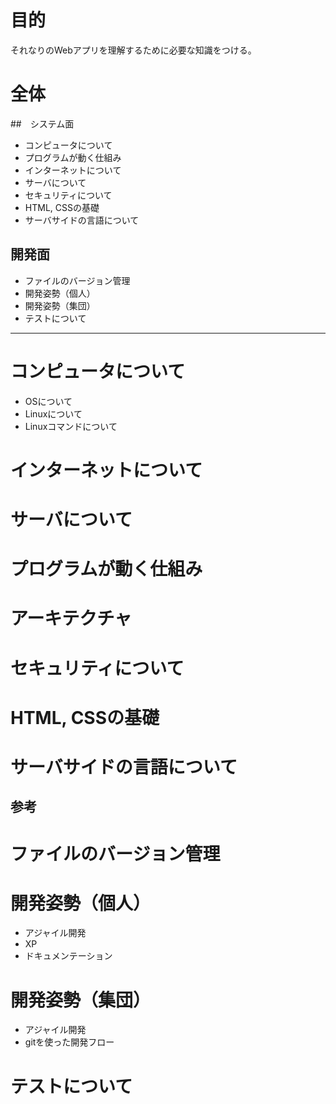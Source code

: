# 目的

それなりのWebアプリを理解するために必要な知識をつける。

# 全体

##　システム面

- コンピュータについて
- プログラムが動く仕組み
- インターネットについて
- サーバについて
- セキュリティについて
- HTML, CSSの基礎
- サーバサイドの言語について

## 開発面

- ファイルのバージョン管理
- 開発姿勢（個人）
- 開発姿勢（集団）
- テストについて

---

# コンピュータについて

- OSについて
- Linuxについて
- Linuxコマンドについて

# インターネットについて

# サーバについて

# プログラムが動く仕組み

# アーキテクチャ

# セキュリティについて

# HTML, CSSの基礎

# サーバサイドの言語について


## 参考


# ファイルのバージョン管理
# 開発姿勢（個人）

- アジャイル開発
- XP
- ドキュメンテーション

# 開発姿勢（集団）

- アジャイル開発
- gitを使った開発フロー

# テストについて

